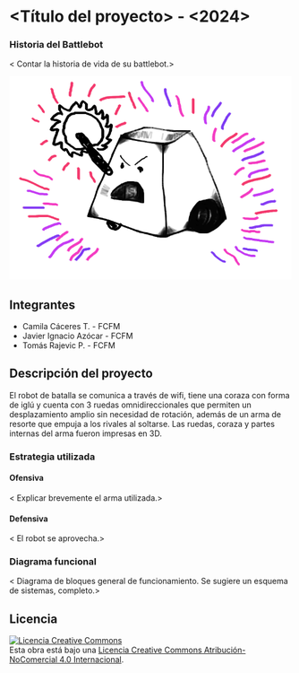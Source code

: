 # <Título del proyecto> - <2024>

### Historia del Battlebot
< Contar la historia de vida de su battlebot.>
  
![Robot Ejemplo](/multimedia/robot_ejemplo.png)

## Integrantes
- Camila Cáceres T. -  FCFM 
- Javier Ignacio Azócar -  FCFM 
- Tomás Rajevic P. -  FCFM 


## Descripción del proyecto
  El robot de batalla se comunica a través de wifi, tiene una coraza con forma de iglú y cuenta con 3 ruedas omnidireccionales que permiten un desplazamiento amplio sin necesidad de rotación, además de un arma de resorte que empuja a los rivales al soltarse. Las ruedas, coraza y partes internas del arma fueron impresas en 3D.
### Estrategia utilizada
  
#### Ofensiva
< Explicar brevemente el arma utilizada.>

#### Defensiva
< El robot se aprovecha.>

### Diagrama funcional
< Diagrama de bloques general de funcionamiento. Se sugiere un esquema de sistemas, completo.>

## Licencia
<a rel="license" href="http://creativecommons.org/licenses/by-nc/4.0/"><img alt="Licencia Creative Commons" style="border-width:0" src="https://i.creativecommons.org/l/by-nc/4.0/88x31.png" /></a><br />Esta obra está bajo una <a rel="license" href="http://creativecommons.org/licenses/by-nc/4.0/">Licencia Creative Commons Atribución-NoComercial 4.0 Internacional</a>.
